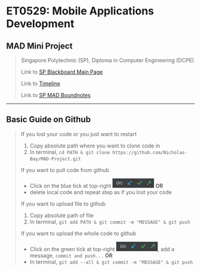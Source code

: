 # ET0529: Mobile Applications Development
## MAD Mini Project
> Singapore Polytechnic (SP), Diploma in Computer Engineering (DCPE)
> 
> Link to [SP Blackboard Main Page](https://esp.sp.edu.sg/webapps/blackboard/execute/announcement?method=search&context=course_entry&course_id=_66527_1&handle=announcements_entry&mode=viewc)
> 
> Link to [Timeline](https://esp.sp.edu.sg/webapps/blackboard/content/listContent.jsp?course_id=_66527_1&content_id=_1833471_1&mode=reset)
> 
> Link to [SP MAD Boundnotes](https://esp.sp.edu.sg/bbcswebdav/pid-1931580-dt-content-rid-11573154_2/xid-11573154_2)
---
## Basic Guide on Github
> If you lost your code or you just want to restart
> 1. Copy absolute path where you want to clone code in
> 2. In terminal, ```cd PATH & git clone https://github.com/Nicholas-Bay/MAD-Project.git```
>
> If you want to pull code from github
> - Click on the blue tick at top-right ![git](screenshots/git.png) **OR**
> - delete local code and repeat step as if you lost your code
>
> If you want to upload file to github
> 1. Copy absolute path of file
> 2. In terminal, ```git add PATH & git commit -m "MESSAGE" & git push```
> 
> If you want to upload the whole code to github
> - Click on the green tick at top-right ![git](screenshots/git.png), add a message, ```commit and push...``` **OR**
> - In terminal, ```git add --all & git commit -m "MESSAGE" & git push```
